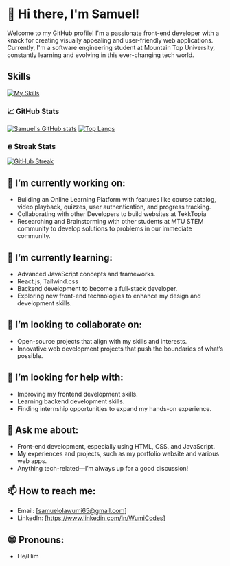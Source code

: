 # 👋 Hi there, I'm Samuel! 
Welcome to my GitHub profile! I'm a passionate front-end developer with a knack for creating visually appealing and user-friendly web applications. Currently, I'm a software engineering student at Mountain Top University, constantly learning and evolving in this ever-changing tech world.

## Skills
[![My Skills](https://skillicons.dev/icons?i=js,html,css,tailwind,react,next,typescript,python,stackoverflow,vite,vscode,linkedin,git,github,figma&theme=dark)](https://skillicons.dev)

### 📈 GitHub Stats
[![Samuel's GitHub stats](https://github-readme-stats.vercel.app/api?username=samdahboss&show_icons=true&theme=chartreuse-dark&hide_rank=true&count_private=true)](https://github.com/samdahboss/github-readme-stats)
[![Top Langs](https://github-readme-stats.vercel.app/api/top-langs/?username=samdahboss&layout=compact&langs_count=20&theme=chartreuse-dark)](https://github.com/samdahboss/github-readme-stats)

### 🔥 Streak Stats
[![GitHub Streak](https://github-readme-streak-stats.herokuapp.com/?user=samdahboss&theme=chartreuse-dark)](https://git.io/streak-stats)

## 🔭 I’m currently working on:
- Building an Online Learning Platform with features like course catalog, video playback, quizzes, user authentication, and progress tracking.
- Collaborating with other Developers to build websites at TekkTopia
- Researching and Brainstorming with other students at MTU STEM community to develop solutions to problems in our immediate community.

## 🌱 I’m currently learning:
- Advanced JavaScript concepts and frameworks.
- React.js, Tailwind.css
- Backend development to become a full-stack developer.
- Exploring new front-end technologies to enhance my design and development skills.

## 👯 I’m looking to collaborate on:
- Open-source projects that align with my skills and interests.
- Innovative web development projects that push the boundaries of what’s possible.

## 🤔 I’m looking for help with:
- Improving my frontend development skills.
- Learning backend development skills.
- Finding internship opportunities to expand my hands-on experience.

## 💬 Ask me about:
- Front-end development, especially using HTML, CSS, and JavaScript.
- My experiences and projects, such as my portfolio website and various web apps.
- Anything tech-related—I’m always up for a good discussion!

## 📫 How to reach me:
- Email: [samuelolawumi65@gmail.com]
- LinkedIn: [https://www.linkedin.com/in/WumiCodes]

## 😄 Pronouns:
- He/Him

